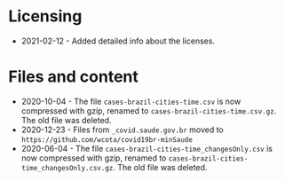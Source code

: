 # Licensing

- 2021-02-12 - Added detailed info about the licenses.

# Files and content

- 2020-10-04 - The file `cases-brazil-cities-time.csv` is now compressed with gzip, renamed to `cases-brazil-cities-time.csv.gz`. The old file was deleted.
- 2020-12-23 - Files from `_covid.saude.gov.br` moved to `https://github.com/wcota/covid19br-minSaude`
- 2020-06-04 - The file `cases-brazil-cities-time_changesOnly.csv` is now compressed with gzip, renamed to `cases-brazil-cities-time_changesOnly.csv.gz`. The old file was deleted.
